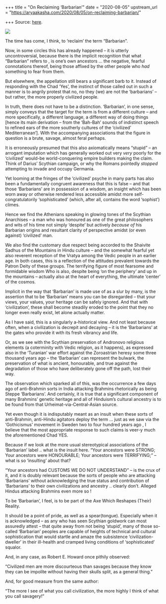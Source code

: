 +++
title = "On Reclaiming ‘Barbarian’"
date = "2020-08-05"
upstream_url = "https://aryaakasha.com/2020/08/05/on-reclaiming-barbarian/"

+++
Source: [here](https://aryaakasha.com/2020/08/05/on-reclaiming-barbarian/).

![](https://aryaakasha.files.wordpress.com/2020/08/653eae3f2b119d986b5d2f296bef3401.jpg?w=563)

The time has come, I think, to ‘reclaim’ the term “Barbarian”.

Now, in some circles this has already happened – it is utterly
uncontroversial, because there is the implicit recognition that what
“Barbarian” refers to , is one’s own ancestors … the negative, fearful
connotations thereof, being those affixed by the other people who *had*
something to fear from them.

But elsewhere, the appellation still bears a significant barb to it.
Instead of responding with the Chad ‘Yes’, the instinct of those called
out in such a manner is to angrily protest that no, no they (we) are not
the ‘barbarians’ – but rather, the more properly civilized people.

In truth, there does not have to be a distinction. ‘Barbarian’, in one
sense, simply conveys that the target for the term is from a different
culture – and more specifically, a different language, a different way
of doing things \[hence its main derivation – from the ‘Bah-Bah’ sounds
of indistinct speech to refined ears of the more southerly cultures of
the ‘civilized’ Mediterranean’\]. With the accompanying associations
that the figure in question is a brute, savage, almost feral perhaps.

It is erroneously presumed that this also axiomatically means “stupid” –
an arrogant imputation which has generally worked out very *very* poorly
for the ‘civilized’ would-be world-conquering empire builders making the
claim. Think of Darius’ Scythian campaign, or why the Romans pointedly
*stopped* attempting to invade and occupy Germania.

Yet looming at the fringes of the ‘civilized’ psyche in many parts has
also been a fundamentally congruent awareness that this is false – and
that those ‘Barbarians’ are in possession of a wisdom, an insight which
has been worn away or otherwise rendered less accessible amidst more
self-congratulatorily ‘sophisticated’ (which, after all, contains the
word ‘sophist’) climes.

Hence we find the Athenians speaking in glowing tones of the Scythian
Anarchises – a man who was honoured as one of the great philosophers and
wits of his time not simply ‘despite’ but actively *because of* his
Barbarian origins and resultant clarity of perspective amidst (or even
against) ‘civilized’ man.

We also find the customary due respect being accorded to the Shaivite
Sadhus of the Mountains in Hindu culture – and the somewhat fearful yet
also reverent reception of the Vratya among the Vedic people in an
earlier age. In both cases, this is a reflection of the attitudes
prevalent towards the Patron Deity of these groups. The terrifying
figure of most fearsome and formidable wisdom Who is also, despite being
‘on the periphery’ and up in the mountains – actually also at the heart
of everything, the ultimate ‘center’ of the cosmos.

Implicit in the way that ‘Barbarian’ is made use of as a slur by many,
is the assertion that to be ‘Barbarian’ means you can be disregarded –
that your views, your values, your heritage can be safely ignored. And
that with ‘civilization’, these shall become steadily eroded to the
point that they no longer even really exist, let alone actually matter.

As I have said, this is a singularly a-historical view. And not least
because often, when a civilization is decrepit and decaying – it is the
‘Barbarians’ at the gates who provide it with its fresh vibrancy and
life.

Or, as we see with the Scythian preservation of Andronovo religious
elements (a coterminity with Vedic religion, as it happens), as
expressed also in the ‘Turanian’ war effort against the Zoroastrian
heresy some three thousand years ago – the ‘Barbarian’ can represent the
bulwark, the preservation of what is ancient, honourable, and true
against the degradation of those who have deliberately gone off the
path, lost their way.

The observation which sparked all of this, was the occurrence a few days
ago of anti-Brahmin sorts in India attacking Brahmins rhetorically as
being Steppe ‘Barbarians’. And certainly, it is true that a significant
component of many Brahmins’ genetic heritage and all of Hinduism’s
cultural ancestry is to be found from that Urheimat-via-Central-Asian
source.

Yet even though it is indisputably meant as an insult when these sorts
of anti-Brahmin, anti-Hindu agitators deploy the term … just as we saw
via the ‘Gothicismus’ movement in Sweden two to four hundred years ago ,
I believe that the most appropriate response to such claims is veer-y
much the aforementioned Chad YES.

Because if we look at the more usual stereotypical associations of the
‘Barbarian’ label .. what is the insult here. “Your ancestors were
STRONG; Your ancestors were HONOURABLE; Your ancestors were TERRIFYING;”
– what is so ‘insulting’ about that?

“Your ancestors had CUSTOMS WE DO NOT UNDERSTAND” – is the crux of it,
and it is doubly relevant because the sorts of people who are attacking
‘Barbarians’ without acknowledging the true status and contribution of
‘Barbarians’ to their own civilizations and ancestry .. clearly don’t.
Alleged Hindus attacking Brahmins even more so !

To be ‘Barbarian’, I feel, is to be part of the Axe Which Reshapes
(Their) Reality.

It should be a point of pride, as well as a spear(tongue). Especially
when it is acknowledged – as any who has seen Scythian goldwork can most
assuredly attest – that quite away from not being ‘stupid’, many of
those so-called ‘Barbarian’ peoples are capable of heights of technical
and cultural sophistication that would startle and amaze the subsistence
‘civilization-dweller’ in their ill-health and cramped living conditions
of ‘sophisticated’ squalor.

And, in any case, as Robert E. Howard once pithily observed:

“Civilized men are more discourteous than savages because they know they
can be impolite without having their skulls split, as a general thing.”

And, for good measure from the same author:

“The more I see of what you call civilization, the more highly I think
of what you call savagery!”

